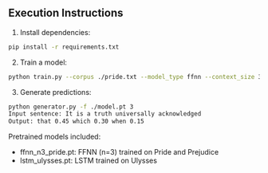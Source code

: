 ## Execution Instructions

1. Install dependencies:
```bash
pip install -r requirements.txt
```

2. Train a model:
```bash
python train.py --corpus ./pride.txt --model_type ffnn --context_size 3
```

3. Generate predictions:
```bash
python generator.py -f ./model.pt 3
Input sentence: It is a truth universally acknowledged
Output: that 0.45 which 0.30 when 0.15
```

Pretrained models included:
- ffnn_n3_pride.pt: FFNN (n=3) trained on Pride and Prejudice
- lstm_ulysses.pt: LSTM trained on Ulysses